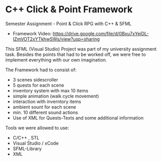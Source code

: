 # C++ Click & Point Framework
Semester Assignment - Point & Click RPG with C++ & SFML

- Framework Video: https://drive.google.com/file/d/0Bxu7xYejDL-IZmVOT2xYTkhwSWs/view?usp=sharing

This SFML (Visual Studio) Project was part of my university assignment task. 
Besides the points that had to be worked off, we were free to implement everything with our own imagination. 

The Framework had to consist of:
- 3 scenes sidescroller
- 5 quests for each scene
- inventory system with max 10 items
- simple animation (walk cycle movement)
- interaction with inverntory items
- ambient sount for each scene
- min. 10 different sound actions
- Use of XML for Quests-Texts and some additional information

Tools we were allowed to use:
- C/C++ , STL
- Visual Studio / xCode
- SFML-Library
- XML




